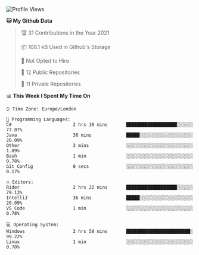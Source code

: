 <!--START_SECTION:waka-->
![Profile Views](http://img.shields.io/badge/Profile%20Views-0-blue)

**🐱 My Github Data** 

> 🏆 31 Contributions in the Year 2021
 > 
> 📦 108.1 kB Used in Github's Storage 
 > 
> 🚫 Not Opted to Hire
 > 
> 📜 12 Public Repositories 
 > 
> 🔑 11 Private Repositories  
 > 
📊 **This Week I Spent My Time On** 

```text
⌚︎ Time Zone: Europe/London

💬 Programming Languages: 
C#                       2 hrs 18 mins       ███████████████████░░░░░░   77.07% 
Java                     36 mins             █████░░░░░░░░░░░░░░░░░░░░   20.09% 
Other                    3 mins              ░░░░░░░░░░░░░░░░░░░░░░░░░   1.89% 
Bash                     1 min               ░░░░░░░░░░░░░░░░░░░░░░░░░   0.78% 
Git Config               0 secs              ░░░░░░░░░░░░░░░░░░░░░░░░░   0.17%

🔥 Editors: 
Rider                    2 hrs 22 mins       ███████████████████░░░░░░   79.13% 
IntelliJ                 36 mins             █████░░░░░░░░░░░░░░░░░░░░   20.09% 
VS Code                  1 min               ░░░░░░░░░░░░░░░░░░░░░░░░░   0.78%

💻 Operating System: 
Windows                  2 hrs 58 mins       ████████████████████████░   99.22% 
Linux                    1 min               ░░░░░░░░░░░░░░░░░░░░░░░░░   0.78%

```


<!--END_SECTION:waka-->